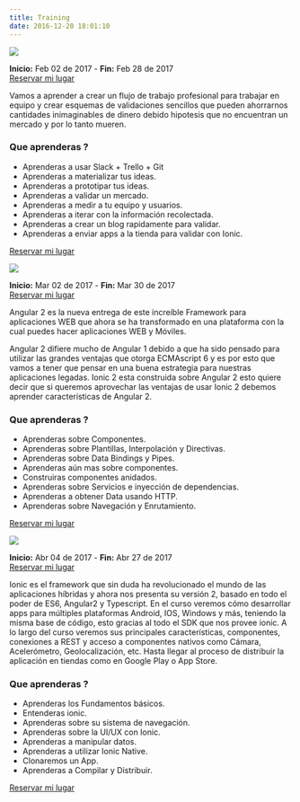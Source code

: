 ```yaml
---
title: Training
date: 2016-12-20 18:01:10
---
```

<!-- Desarrollo de Productos -->
<img src="https://firebasestorage.googleapis.com/v0/b/modular-source-808.appspot.com/o/page%2F4-tips-on-how-to-build-a-business-not-just-an-app-1920x800.png?alt=media&token=5173543f-1d4f-4146-b07f-331d35b93fdd" class="img-thumbnail"/>
<p><div class="article-date"><b>Inicio:</b> Feb 02 de 2017 - <b>Fin:</b> Feb 28 de 2017</div>
<a class="btn btn-primary btn-lg" href="https://www.crowdcast.io/e/5xumzpvi" target="_blank"><span class="glyphicon glyphicon-tag"></span> Reservar mi lugar</a>

Vamos a aprender a crear un flujo de trabajo profesional para trabajar en equipo y crear esquemas de validaciones sencillos que pueden ahorrarnos cantidades inimaginables de dinero debido hipotesis que no encuentran un mercado y por lo tanto mueren.
<h3 class="well well-sm">Que aprenderas ?</h3><ul class="list-group"><li class="list-group-item"><span class="glyphicon glyphicon-ok"></span> Aprenderas a usar Slack + Trello + Git</li><li class="list-group-item"><span class="glyphicon glyphicon-ok"></span> Aprenderas a materializar tus ideas.</li><li class="list-group-item"><span class="glyphicon glyphicon-ok"></span> Aprenderas a prototipar tus ideas.</li><li class="list-group-item"><span class="glyphicon glyphicon-ok"></span> Aprenderas a validar un mercado.</li><li class="list-group-item"><span class="glyphicon glyphicon-ok"></span> Aprenderas a medir a tu equipo y usuarios.</li><li class="list-group-item"><span class="glyphicon glyphicon-ok"></span> Aprenderas a iterar con la información recolectada.</li><li class="list-group-item"><span class="glyphicon glyphicon-ok"></span> Aprenderas a crear un blog rapidamente para validar.</li><li class="list-group-item"><span class="glyphicon glyphicon-ok"></span> Aprenderas a enviar apps a la tienda para validar con Ionic.</li></ul><a class="btn btn-primary btn-lg" href="https://www.crowdcast.io/e/5xumzpvi" target="_blank"><span class="glyphicon glyphicon-tag"></span> Reservar mi lugar</a>
</p>
<!-- Bootcamp Angular 2 -->
<img src="https://firebasestorage.googleapis.com/v0/b/modular-source-808.appspot.com/o/page%2Fangular2.png?alt=media&token=912898a4-7b8d-4d1b-8b4d-a5b1d17144d9" class="img-thumbnail"/>
<p><div class="article-date"><b>Inicio:</b> Mar 02 de 2017 - <b>Fin:</b> Mar 30 de 2017</div>
<a class="btn btn-primary btn-lg" href="https://www.crowdcast.io/e/5xumzpvi" target="_blank"><span class="glyphicon glyphicon-tag"></span> Reservar mi lugar</a>

Angular 2 es la nueva entrega de este increíble Framework para aplicaciones WEB que ahora se ha transformado en una plataforma con la cual puedes hacer aplicaciones WEB y Móviles.

Angular 2 difiere mucho de Angular 1 debido a que ha sido pensado para utilizar las grandes ventajas que otorga ECMAscript 6 y es por esto que vamos a tener que pensar en una buena estrategia para nuestras aplicaciones legadas. Ionic 2 esta construida sobre Angular 2 esto quiere decir que si queremos aprovechar las ventajas de usar Ionic 2 debemos aprender características de Angular 2.<h3 class="well well-sm">Que aprenderas ?</h3><ul class="list-group"><li class="list-group-item"><span class="glyphicon glyphicon-ok"></span> Aprenderas sobre Componentes.</li><li class="list-group-item"><span class="glyphicon glyphicon-ok"></span> Aprenderas sobre Plantillas, Interpolación y Directivas.</li><li class="list-group-item"><span class="glyphicon glyphicon-ok"></span> Aprenderas sobre Data Bindings y Pipes.</li><li class="list-group-item"><span class="glyphicon glyphicon-ok"></span> Aprenderas aún mas sobre componentes.</li><li class="list-group-item"><span class="glyphicon glyphicon-ok"></span> Construiras componentes anidados.</li><li class="list-group-item"><span class="glyphicon glyphicon-ok"></span> Aprenderas sobre Servicios e inyección de dependencias.</li><li class="list-group-item"><span class="glyphicon glyphicon-ok"></span> Aprenderas a obtener Data usando HTTP.</li><li class="list-group-item"><span class="glyphicon glyphicon-ok"></span> Aprenderas sobre Navegación y Enrutamiento.</li></ul><a class="btn btn-primary btn-lg" href="https://www.crowdcast.io/e/5xumzpvi" target="_blank"><span class="glyphicon glyphicon-tag"></span> Reservar mi lugar</a>
</p>
<!-- Bootcamp Ionic 2 -->
<img src="https://firebasestorage.googleapis.com/v0/b/modular-source-808.appspot.com/o/page%2Fionic2.png?alt=media&token=bd722538-1efd-4741-96e6-12d52fb89492" class="img-thumbnail"/>
<p><div class="article-date"><b>Inicio:</b> Abr 04 de 2017 - <b>Fin:</b> Abr 27 de 2017</div>
<a class="btn btn-primary btn-lg" href="https://www.crowdcast.io/e/5xumzpvi" target="_blank"><span class="glyphicon glyphicon-tag"></span> Reservar mi lugar</a>

Ionic es el framework que sin duda ha revolucionado el mundo de las aplicaciones híbridas y ahora nos presenta su versión 2, basado en todo el poder de ES6, Angular2 y Typescript. En el curso veremos cómo desarrollar apps para múltiples plataformas Android, IOS, Windows y más, teniendo la misma base de código, esto gracias al todo el SDK que nos provee ionic. 
A lo largo del curso veremos sus principales características, componentes, conexiones a REST y acceso a componentes nativos como Cámara, Acelerómetro, Geolocalización, etc. Hasta llegar al proceso de distribuir la aplicación en tiendas como en Google Play o App Store.
<h3 class="well well-sm">Que aprenderas ?</h3><ul class="list-group"><li class="list-group-item"><span class="glyphicon glyphicon-ok"></span> Aprenderas los Fundamentos básicos.</li><li class="list-group-item"><span class="glyphicon glyphicon-ok"></span> Entenderas ionic.</li><li class="list-group-item"><span class="glyphicon glyphicon-ok"></span> Aprenderas sobre su sistema de navegación.</li><li class="list-group-item"><span class="glyphicon glyphicon-ok"></span> Aprenderas sobre la UI/UX con Ionic.</li><li class="list-group-item"><span class="glyphicon glyphicon-ok"></span> Aprenderas a manipular datos.</li><li class="list-group-item"><span class="glyphicon glyphicon-ok"></span> Aprenderas a utilizar Ionic Native.</li><li class="list-group-item"><span class="glyphicon glyphicon-ok"></span> Clonaremos un App.</li><li class="list-group-item"><span class="glyphicon glyphicon-ok"></span> Aprenderas a Compilar y Distribuir.</li></ul><a class="btn btn-primary btn-lg" href="https://www.crowdcast.io/e/5xumzpvi" target="_blank"><span class="glyphicon glyphicon-tag"></span> Reservar mi lugar</a>
</p>
